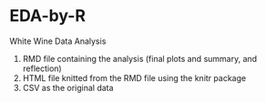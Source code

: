 # EDA-by-R
White Wine Data Analysis

1. RMD file containing the analysis (final plots and summary, and reflection)
2. HTML file knitted from the RMD file using the knitr package
3. CSV as the original data  